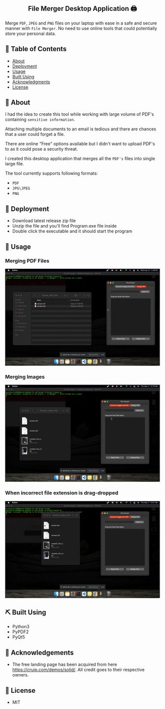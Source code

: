 <h2 align="center">File Merger Desktop Application 🖨️ </h2> 


Merge `PDF`, `JPEG` and `PNG` files on your laptop with ease in a safe and secure manner with `File Merger`. No need to use online tools that could potentially store your personal data.

  
## 📝 Table of Contents  
- [About](#about)  
- [Deployment](#deployment) 
- [Usage](#usage)
- [Built Using](#built_using)
- [Acknowledgments](#acknowledgement)  
- [License](#license)  
  
## 🏁 About <a name = "#getting_started"></a>
I had the idea to create this tool while working with large volume of PDF's containing `sensitive information`. 

Attaching multiple documents to an email is tedious and there are chances that a user could forget a file.

There are online "Free" options available but I didn't want to upload PDF's to as it could pose a security threat. 

I created this desktop application that merges all the `PDF's` files into single large file.

The tool currently supports following formats:

- `PDF`
- `JPG\JPEG`
- `PNG`


## 🚀 Deployment <a name = "deployment"></a>  
- Download latest release zip file
- Unzip the file and you'll find Program.exe file inside
- Double click the executable and it should start the program
  
## 🎈 Usage <a name="usage"></a>  
### Merging PDF Files
![Merging PDF Files](./readme/PDF_Merging.gif)

### Merging Images
![Merging Images (JPG) Files](./readme/Image_Merging.gif)

### When incorrect file extension is drag-dropped
![Invalid Extension Error](./readme/Invalid_Extension_Error.gif)
  
## ⛏️ Built Using <a name = "built_using"></a>  
- Python3
- PyPDF2
- PyQt5
  
## 👏 Acknowledgements <a name = "acknowledgement"></a>    
- The free landing page has been acquired from here https://cruip.com/demos/solid/. All credit goes to their respective owners.
  
## 📝 License <a name = "acknowledgement"></a>  
- MIT



